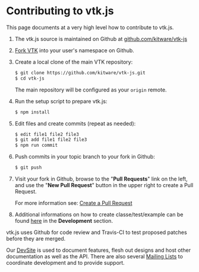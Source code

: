 Contributing to vtk.js
======================

This page documents at a very high level how to contribute to vtk.js.

1. The vtk.js source is maintained on Github at [github.com/kitware/vtk-js](https://github.com/kitware/vtk-js)

2. [Fork VTK] into your user's namespace on Github.

3. Create a local clone of the main VTK repository:

    ```sh
    $ git clone https://github.com/kitware/vtk-js.git
    $ cd vtk-js
    ```

    The main repository will be configured as your `origin` remote.

4. Run the setup script to prepare vtk.js:
    ```sh
    $ npm install
    ```

5. Edit files and create commits (repeat as needed):
    ```sh
    $ edit file1 file2 file3
    $ git add file1 file2 file3
    $ npm run commit
    ```

6. Push commits in your topic branch to your fork in Github:
    ```sh
    $ git push
    ```

7. Visit your fork in Github, browse to the "**Pull Requests**" link on the
    left, and use the "**New Pull Request**" button in the upper right to
    create a Pull Request.

    For more information see: [Create a Pull Request]

8. Additional informations on how to create classe/test/example can be found [here](https://kitware.github.io/vtk-js/docs/) in the __Development__ section.


vtk.js uses Github for code review and Travis-CI to test proposed
patches before they are merged.

Our [DevSite] is used to document features, flesh out designs and host other
documentation as well as the API. There are also several [Mailing Lists]
to coordinate development and to provide support.


[Fork VTK]: https://help.github.com/articles/fork-a-repo/
[Create a Pull Request]: https://help.github.com/articles/creating-a-pull-request/
[DevSite]: http://kitware.github.io/vtk-js
[Mailing Lists]: http://www.vtk.org/VTK/help/mailing.html
